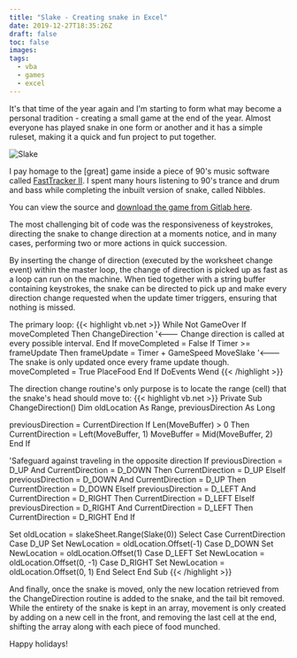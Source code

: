 ```yaml
---
title: "Slake - Creating snake in Excel"
date: 2019-12-27T18:35:26Z
draft: false
toc: false
images:
tags: 
  - vba
  - games
  - excel
---
```


It's that time of the year again and I'm starting to form what may become a personal tradition - creating a small game at the end of the year. Almost everyone has played snake in one form or another and it has a simple ruleset, making it a quick and fun project to put together.

![Slake](/blog/gifs/slake.gif#center)

I pay homage to the [great] game inside a piece of 90's music software called [FastTracker II](https://en.wikipedia.org/wiki/FastTracker_2). I spent many hours listening to 90's trance and drum and bass while completing the inbuilt version of snake, called Nibbles.

You can view the source and [download the game from Gitlab here](https://gitlab.com/dieter.g/slake_excel).

The most challenging bit of code was the responsiveness of keystrokes, directing the snake to change direction at a moments notice, and in many cases, performing two or more actions in quick succession.

By inserting the change of direction (executed by the worksheet change event) within the master loop, the change of direction is picked up as fast as a loop can run on the machine. When tied together with a string buffer containing keystrokes, the snake can be directed to pick up and make every direction change requested when the update timer triggers, ensuring that nothing is missed.

The primary loop:
{{< highlight vb.net >}}
  While Not GameOver
    If moveCompleted Then
      ChangeDirection '<--- Change direction is called at every possible interval.
    End If
    moveCompleted = False
    If Timer >= frameUpdate Then
      frameUpdate = Timer + GameSpeed
      MoveSlake '<--- The snake is only updated once every frame update though.
      moveCompleted = True
      PlaceFood
    End If
    DoEvents
  Wend
{{< /highlight >}}

The direction change routine's only purpose is to locate the range (cell) that the snake's head should move to:
{{< highlight vb.net >}}
Private Sub ChangeDirection()
  Dim oldLocation As Range, previousDirection As Long

  previousDirection = CurrentDirection
  If Len(MoveBuffer) > 0 Then
    CurrentDirection = Left(MoveBuffer, 1)
    MoveBuffer = Mid(MoveBuffer, 2)
  End If
  
  'Safeguard against traveling in the opposite direction
  If previousDirection = D_UP And CurrentDirection = D_DOWN Then
    CurrentDirection = D_UP
  ElseIf previousDirection = D_DOWN And CurrentDirection = D_UP Then
    CurrentDirection = D_DOWN
  ElseIf previousDirection = D_LEFT And CurrentDirection = D_RIGHT Then
    CurrentDirection = D_LEFT
  ElseIf previousDirection = D_RIGHT And CurrentDirection = D_LEFT Then
    CurrentDirection = D_RIGHT
  End If

  Set oldLocation = slakeSheet.Range(Slake(0))
  Select Case CurrentDirection
    Case D_UP
      Set NewLocation = oldLocation.Offset(-1)
    Case D_DOWN
      Set NewLocation = oldLocation.Offset(1)
    Case D_LEFT
      Set NewLocation = oldLocation.Offset(0, -1)
    Case D_RIGHT
      Set NewLocation = oldLocation.Offset(0, 1)
  End Select
End Sub
{{< /highlight >}}

And finally, once the snake is moved, only the new location retrieved from the ChangeDirection routine is added to the snake, and the tail bit removed. While the entirety of the snake is kept in an array, movement is only created by adding on a new cell in the front, and removing the last cell at the end, shifting the array along with each piece of food munched.

Happy holidays!
